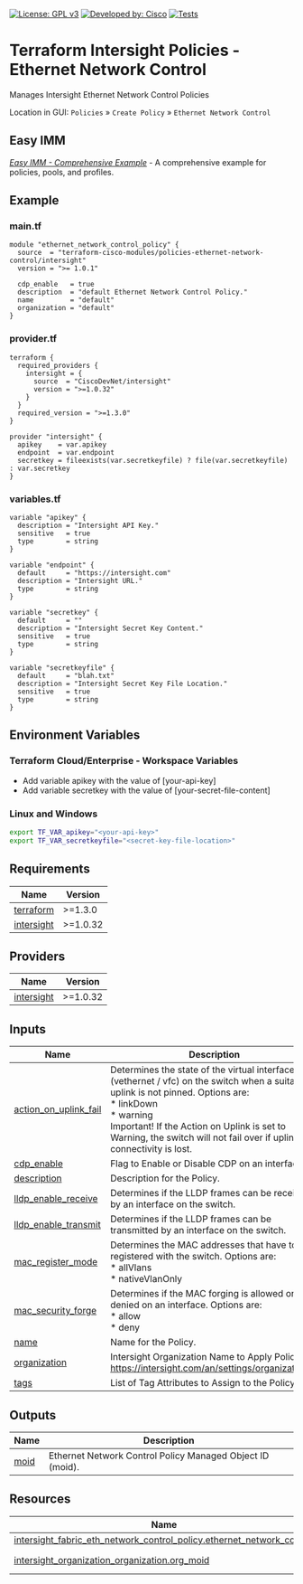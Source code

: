<!-- BEGIN_TF_DOCS -->
[![License: GPL v3](https://img.shields.io/badge/License-GPLv3-blue.svg)](https://www.gnu.org/licenses/gpl-3.0)
[![Developed by: Cisco](https://img.shields.io/badge/Developed%20by-Cisco-blue)](https://developer.cisco.com)
[![Tests](https://github.com/terraform-cisco-modules/terraform-intersight-policies-ethernet-network-control/actions/workflows/terratest.yml/badge.svg)](https://github.com/terraform-cisco-modules/terraform-intersight-policies-ethernet-network-control/actions/workflows/terratest.yml)

# Terraform Intersight Policies - Ethernet Network Control
Manages Intersight Ethernet Network Control Policies

Location in GUI:
`Policies` » `Create Policy` » `Ethernet Network Control`

## Easy IMM

[*Easy IMM - Comprehensive Example*](https://github.com/terraform-cisco-modules/easy-imm-comprehensive-example) - A comprehensive example for policies, pools, and profiles.

## Example

### main.tf
```hcl
module "ethernet_network_control_policy" {
  source  = "terraform-cisco-modules/policies-ethernet-network-control/intersight"
  version = ">= 1.0.1"

  cdp_enable   = true
  description  = "default Ethernet Network Control Policy."
  name         = "default"
  organization = "default"
}
```

### provider.tf
```hcl
terraform {
  required_providers {
    intersight = {
      source  = "CiscoDevNet/intersight"
      version = ">=1.0.32"
    }
  }
  required_version = ">=1.3.0"
}

provider "intersight" {
  apikey    = var.apikey
  endpoint  = var.endpoint
  secretkey = fileexists(var.secretkeyfile) ? file(var.secretkeyfile) : var.secretkey
}
```

### variables.tf
```hcl
variable "apikey" {
  description = "Intersight API Key."
  sensitive   = true
  type        = string
}

variable "endpoint" {
  default     = "https://intersight.com"
  description = "Intersight URL."
  type        = string
}

variable "secretkey" {
  default     = ""
  description = "Intersight Secret Key Content."
  sensitive   = true
  type        = string
}

variable "secretkeyfile" {
  default     = "blah.txt"
  description = "Intersight Secret Key File Location."
  sensitive   = true
  type        = string
}
```

## Environment Variables

### Terraform Cloud/Enterprise - Workspace Variables
- Add variable apikey with the value of [your-api-key]
- Add variable secretkey with the value of [your-secret-file-content]

### Linux and Windows
```bash
export TF_VAR_apikey="<your-api-key>"
export TF_VAR_secretkeyfile="<secret-key-file-location>"
```

## Requirements

| Name | Version |
|------|---------|
| <a name="requirement_terraform"></a> [terraform](#requirement\_terraform) | >=1.3.0 |
| <a name="requirement_intersight"></a> [intersight](#requirement\_intersight) | >=1.0.32 |
## Providers

| Name | Version |
|------|---------|
| <a name="provider_intersight"></a> [intersight](#provider\_intersight) | >=1.0.32 |
## Inputs

| Name | Description | Type | Default | Required |
|------|-------------|------|---------|:--------:|
| <a name="input_action_on_uplink_fail"></a> [action\_on\_uplink\_fail](#input\_action\_on\_uplink\_fail) | Determines the state of the virtual interface (vethernet / vfc) on the switch when a suitable uplink is not pinned.  Options are:<br>* linkDown<br>* warning<br>Important! If the Action on Uplink is set to Warning, the switch will not fail over if uplink connectivity is lost. | `string` | `"linkDown"` | no |
| <a name="input_cdp_enable"></a> [cdp\_enable](#input\_cdp\_enable) | Flag to Enable or Disable CDP on an interface. | `bool` | `false` | no |
| <a name="input_description"></a> [description](#input\_description) | Description for the Policy. | `string` | `""` | no |
| <a name="input_lldp_enable_receive"></a> [lldp\_enable\_receive](#input\_lldp\_enable\_receive) | Determines if the LLDP frames can be received by an interface on the switch. | `bool` | `false` | no |
| <a name="input_lldp_enable_transmit"></a> [lldp\_enable\_transmit](#input\_lldp\_enable\_transmit) | Determines if the LLDP frames can be transmitted by an interface on the switch. | `bool` | `false` | no |
| <a name="input_mac_register_mode"></a> [mac\_register\_mode](#input\_mac\_register\_mode) | Determines the MAC addresses that have to be registered with the switch.  Options are:<br>* allVlans<br>* nativeVlanOnly | `string` | `"nativeVlanOnly"` | no |
| <a name="input_mac_security_forge"></a> [mac\_security\_forge](#input\_mac\_security\_forge) | Determines if the MAC forging is allowed or denied on an interface.  Options are:<br>* allow<br>* deny | `string` | `"allow"` | no |
| <a name="input_name"></a> [name](#input\_name) | Name for the Policy. | `string` | `"default"` | no |
| <a name="input_organization"></a> [organization](#input\_organization) | Intersight Organization Name to Apply Policy to.  https://intersight.com/an/settings/organizations/. | `string` | `"default"` | no |
| <a name="input_tags"></a> [tags](#input\_tags) | List of Tag Attributes to Assign to the Policy. | `list(map(string))` | `[]` | no |
## Outputs

| Name | Description |
|------|-------------|
| <a name="output_moid"></a> [moid](#output\_moid) | Ethernet Network Control Policy Managed Object ID (moid). |
## Resources

| Name | Type |
|------|------|
| [intersight_fabric_eth_network_control_policy.ethernet_network_control](https://registry.terraform.io/providers/CiscoDevNet/intersight/latest/docs/resources/fabric_eth_network_control_policy) | resource |
| [intersight_organization_organization.org_moid](https://registry.terraform.io/providers/CiscoDevNet/intersight/latest/docs/data-sources/organization_organization) | data source |
<!-- END_TF_DOCS -->
